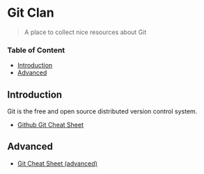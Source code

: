 # Git Clan

> A place to collect nice resources about Git

### Table of Content

- [Introduction](#introduction)
- [Advanced](#advanced)

## Introduction

Git is the free and open source distributed version control system.

* [Github Git Cheat Sheet](https://github.github.com/training-kit/downloads/github-git-cheat-sheet/)

## Advanced

* [Git Cheat Sheet (advanced)](https://dev.to/maxpou/git-cheat-sheet-advanced-3a17)

